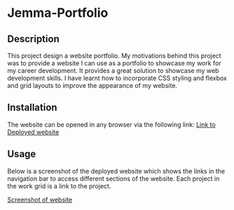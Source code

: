 # Jemma-Portfolio

## Description

This project design a website portfolio. My motivations behind this project was to provide a website I can use as a portfolio to showcase my work for my career development. It provides a great solution to showcase my web development skills. I have learnt how to incorporate CSS styling and flexbox and grid layouts to improve the appearance of my website.

## Installation

The website can be opened in any browser via the following link: 
[Link to Deployed website](https://jemnz.github.io/Jemma-Portfolio/)

## Usage

Below is a screenshot of the deployed website which shows the links in the navigation bar to access different sections of the website. Each project in the work grid is a link to the project.

[Screenshot of website](./assets/images/screenshot.jpg)



